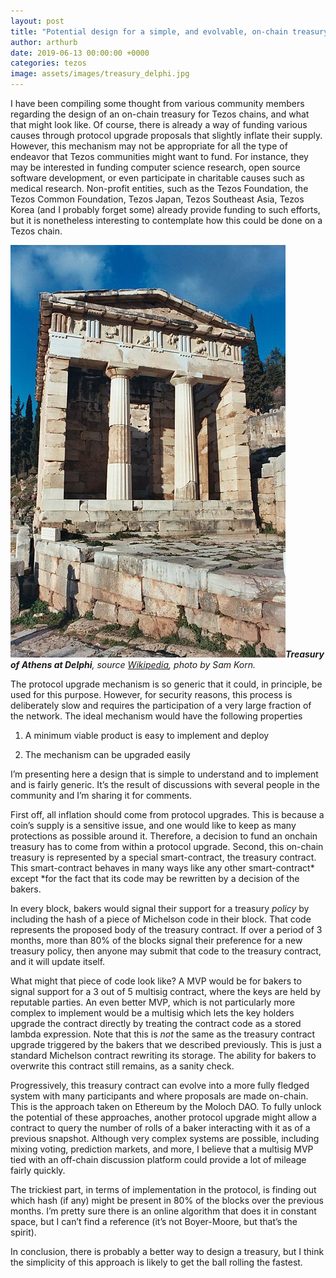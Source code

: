 ```yaml
---
layout: post
title: "Potential design for a simple, and evolvable, on-chain treasury."
author: arthurb
date: 2019-06-13 00:00:00 +0000
categories: tezos
image: assets/images/treasury_delphi.jpg
---
```


I have been compiling some thought from various community members regarding the design of an on-chain treasury for Tezos chains, and what that might look like. Of course, there is already a way of funding various causes through protocol upgrade proposals that slightly inflate their supply. However, this mechanism may not be appropriate for all the type of endeavor that Tezos communities might want to fund. For instance, they may be interested in funding computer science research, open source software development, or even participate in charitable causes such as medical research. Non-profit entities, such as the Tezos Foundation, the Tezos Common Foundation, Tezos Japan, Tezos Southeast Asia, Tezos Korea (and I probably forget some) already provide funding to such efforts, but it is nonetheless interesting to contemplate how this could be done on a Tezos chain.

![**Treasury of Athens at Delphi**, source [Wikipedia](https://en.wikipedia.org/wiki/Treasury#/media/File:Treasury_of_Athens_at_Delphi.jpg), photo by Sam Korn.](/assets/images/treasury_delphi.jpg)***Treasury of Athens at Delphi**, source [Wikipedia](https://en.wikipedia.org/wiki/Treasury#/media/File:Treasury_of_Athens_at_Delphi.jpg), photo by Sam Korn.*

The protocol upgrade mechanism is so generic that it could, in principle, be used for this purpose. However, for security reasons, this process is deliberately slow and requires the participation of a very large fraction of the network. The ideal mechanism would have the following properties

1. A minimum viable product is easy to implement and deploy

1. The mechanism can be upgraded easily

I’m presenting here a design that is simple to understand and to implement and is fairly generic. It’s the result of discussions with several people in the community and I’m sharing it for comments.

First off, all inflation should come from protocol upgrades. This is because a coin’s supply is a sensitive issue, and one would like to keep as many protections as possible around it. Therefore, a decision to fund an onchain treasury has to come from within a protocol upgrade. Second, this on-chain treasury is represented by a special smart-contract, the treasury contract. This smart-contract behaves in many ways like any other smart-contract* except *for the fact that its code may be rewritten by a decision of the bakers.

In every block, bakers would signal their support for a treasury *policy* by including the hash of a piece of Michelson code in their block. That code represents the proposed body of the treasury contract. If over a period of 3 months, more than 80% of the blocks signal their preference for a new treasury policy, then anyone may submit that code to the treasury contract, and it will update itself.

What might that piece of code look like? A MVP would be for bakers to signal support for a 3 out of 5 multisig contract, where the keys are held by reputable parties. An even better MVP, which is not particularly more complex to implement would be a multisig which lets the key holders upgrade the contract directly by treating the contract code as a stored lambda expression. Note that this is *not* the same as the treasury contract upgrade triggered by the bakers that we described previously. This is just a standard Michelson contract rewriting its storage. The ability for bakers to overwrite this contract still remains, as a sanity check.

Progressively, this treasury contract can evolve into a more fully fledged system with many participants and where proposals are made on-chain. This is the approach taken on Ethereum by the Moloch DAO. To fully unlock the potential of these approaches, another protocol upgrade might allow a contract to query the number of rolls of a baker interacting with it as of a previous snapshot. Although very complex systems are possible, including mixing voting, prediction markets, and more, I believe that a multisig MVP tied with an off-chain discussion platform could provide a lot of mileage fairly quickly.

The trickiest part, in terms of implementation in the protocol, is finding out which hash (if any) might be present in 80% of the blocks over the previous months. I’m pretty sure there is an online algorithm that does it in constant space, but I can’t find a reference (it’s not Boyer-Moore, but that’s the spirit).

In conclusion, there is probably a better way to design a treasury, but I think the simplicity of this approach is likely to get the ball rolling the fastest.
